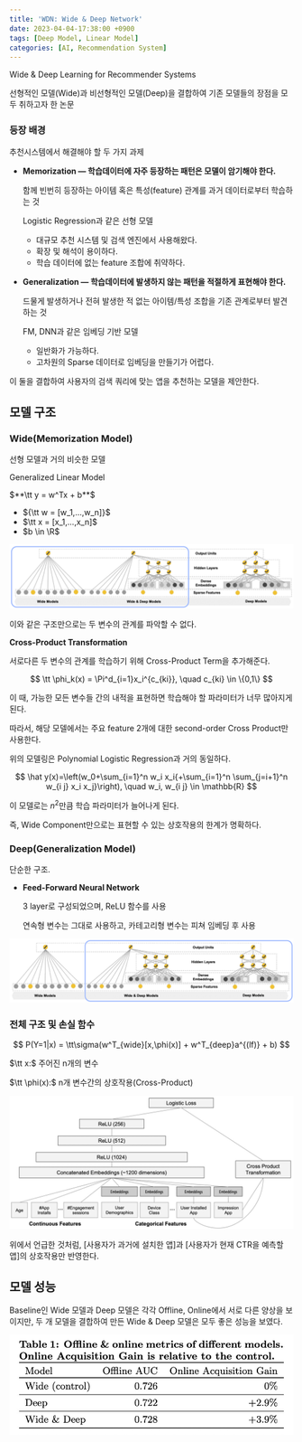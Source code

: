 ```yaml
---
title: 'WDN: Wide & Deep Network'
date: 2023-04-04-17:38:00 +0900
tags: [Deep Model, Linear Model]
categories: [AI, Recommendation System]
---
```

Wide & Deep Learning for Recommender Systems

선형적인 모델(Wide)과 비선형적인 모델(Deep)을 결합하여 기존 모델들의 장점을 모두 취하고자 한 논문

### 등장 배경

추천시스템에서 해결해야 할 두 가지 과제

- **Memorization — 학습데이터에 자주 등장하는 패턴은 모델이 암기해야 한다.**
    
    함께 빈번히 등장하는 아이템 혹은 특성(feature) 관계를 과거 데이터로부터 학습하는 것
    
    Logistic Regression과 같은 선형 모델
    
    - 대규모 추천 시스템 및 검색 엔진에서 사용해왔다.
    - 확장 및 해석이 용이하다.
    - 학습 데이터에 없는 feature 조합에 취약하다.
- **Generalization — 학습데이터에 발생하지 않는 패턴을 적절하게 표현해야 한다.**
    
    드물게 발생하거나 전혀 발생한 적 없는 아이템/특성 조합을 기존 관계로부터 발견하는 것
    
    FM, DNN과 같은 임베딩 기반 모델
    
    - 일반화가 가능하다.
    - 고차원의 Sparse 데이터로 임베딩을 만들기가 어렵다.

이 둘을 결합하여 사용자의 검색 쿼리에 맞는 앱을 추천하는 모델을 제안한다.

## 모델 구조

### **Wide(Memorization Model)**

선형 모델과 거의 비슷한 모델

Generalized Linear Model

$**\tt y = w^Tx + b**$

- ${\tt w = [w_1,...,w_n]}$
- $\tt x = [x_1,...,x_n]$
- $b \in \R$

![WDN](/assets/post_imgs/WDN1.png)

이와 같은 구조만으로는 두 변수의 관계를 파악할 수 없다.

**Cross-Product Transformation**

서로다른 두 변수의 관계를 학습하기 위해 Cross-Product Term을 추가해준다.

$$
\tt \phi_k(x) = \Pi^d_{i=1}x_i^{c_{ki}}, \quad c_{ki} \in \{0,1\}
$$

이 때, 가능한 모든 변수들 간의 내적을 표현하면 학습해야 할 파라미터가 너무 많아지게 된다.

따라서, 해당 모델에서는 주요 feature 2개에 대한 second-order Cross Product만 사용한다.

위의 모델링은 Polynomial Logistic Regression과 거의 동일하다.

$$
\hat y(x)=\left(w_0+\sum_{i=1}^n w_i x_i{+\sum_{i=1}^n \sum_{j=i+1}^n w_{i j} x_i x_j}\right), \quad w_i, w_{i j} \in \mathbb{R}
$$

이 모델로는 $n^2$만큼 학습 파라미터가 늘어나게 된다.

즉, Wide Component만으로는 표현할 수 있는 상호작용의 한계가 명확하다.

### **Deep(Generalization Model)**

단순한 구조.

- **Feed-Forward Neural Network**
    
    3 layer로 구성되었으며, ReLU 함수를 사용
    
    연속형 변수는 그대로 사용하고, 카테고리형 변수는 피쳐 임베딩 후 사용
    

![WDN](/assets/post_imgs/WDN2.png)

### **전체 구조 및 손실 함수**

$$
P(Y=1|x) = \tt\sigma(w^T_{wide}[x,\phi(x)] + w^T_{deep}a^{(lf)} + b)
$$

$\tt x:$ 주어진 n개의 변수

$\tt \phi(x):$ n개 변수간의 상호작용(Cross-Product)

![WDN](/assets/post_imgs/WDN3.png)

위에서 언급한 것처럼, [사용자가 과거에 설치한 앱]과 [사용자가 현재 CTR을 예측할 앱]의 상호작용만 반영한다.

## **모델 성능**

Baseline인 Wide 모델과 Deep 모델은 각각 Offline, Online에서 서로 다른 양상을 보이지만,
두 개 모델을 결합하여 만든 Wide & Deep 모델은 모두 좋은 성능을 보였다.

![WDN](/assets/post_imgs/WDN4.png)